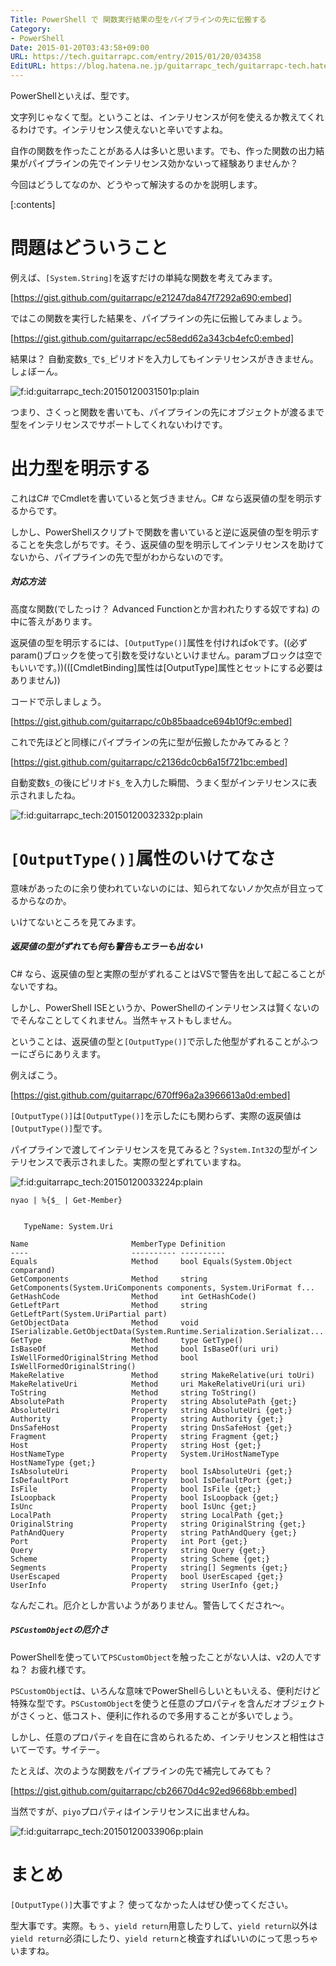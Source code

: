 ```yaml
---
Title: PowerShell で 関数実行結果の型をパイプラインの先に伝搬する
Category:
- PowerShell
Date: 2015-01-20T03:43:58+09:00
URL: https://tech.guitarrapc.com/entry/2015/01/20/034358
EditURL: https://blog.hatena.ne.jp/guitarrapc_tech/guitarrapc-tech.hatenablog.com/atom/entry/8454420450080808287
---
```


PowerShellといえば、型です。

文字列じゃなくて型。ということは、インテリセンスが何を使えるか教えてくれるわけです。インテリセンス使えないと辛いですよね。

自作の関数を作ったことがある人は多いと思います。でも、作った関数の出力結果がパイプラインの先でインテリセンス効かないって経験ありませんか？

今回はどうしてなのか、どうやって解決するのかを説明します。

[:contents]

# 問題はどういうこと

例えば、`[System.String]`を返すだけの単純な関数を考えてみます。

[https://gist.github.com/guitarrapc/e21247da847f7292a690:embed]

ではこの関数を実行した結果を、パイプラインの先に伝搬してみましょう。

[https://gist.github.com/guitarrapc/ec58edd62a343cb4efc0:embed]


結果は？ 自動変数`$_`で`$_`ピリオドを入力してもインテリセンスがききません。しょぼーん。

<p><span itemscope itemtype="https://schema.org/Photograph"><img src="https://cdn-ak.f.st-hatena.com/images/fotolife/g/guitarrapc_tech/20150120/20150120031501.png" alt="f:id:guitarrapc_tech:20150120031501p:plain" title="f:id:guitarrapc_tech:20150120031501p:plain" class="hatena-fotolife" itemprop="image"></span></p>

つまり、さくっと関数を書いても、パイプラインの先にオブジェクトが渡るまで型をインテリセンスでサポートしてくれないわけです。

# 出力型を明示する

これはC# でCmdletを書いていると気づきません。C# なら返戻値の型を明示するからです。

しかし、PowerShellスクリプトで関数を書いていると逆に返戻値の型を明示することを失念しがちです。そう、返戻値の型を明示してインテリセンスを助けてないから、パイプラインの先で型がわからないのです。

##### 対応方法

高度な関数(でしたっけ？ Advanced Functionとか言われたりする奴ですね) の中に答えがあります。

返戻値の型を明示するには、`[OutputType()]`属性を付ければokです。((必ずparam()ブロックを使って引数を受けないといけません。paramブロックは空でもいいです。))(([CmdletBinding]属性は[OutputType]属性とセットにする必要はありません))

コードで示しましょう。

[https://gist.github.com/guitarrapc/c0b85baadce694b10f9c:embed]

これで先ほどと同様にパイプラインの先に型が伝搬したかみてみると？

[https://gist.github.com/guitarrapc/c2136dc0cb6a15f721bc:embed]


自動変数`$_`の後にピリオド`$_`を入力した瞬間、うまく型がインテリセンスに表示されましたね。

<p><span itemscope itemtype="https://schema.org/Photograph"><img src="https://cdn-ak.f.st-hatena.com/images/fotolife/g/guitarrapc_tech/20150120/20150120032332.png" alt="f:id:guitarrapc_tech:20150120032332p:plain" title="f:id:guitarrapc_tech:20150120032332p:plain" class="hatena-fotolife" itemprop="image"></span></p>

# `[OutputType()]`属性のいけてなさ

意味があったのに余り使われていないのには、知られてないノか欠点が目立ってるからなのか。

いけてないところを見てみます。

##### 返戻値の型がずれても何も警告もエラーも出ない

C# なら、返戻値の型と実際の型がずれることはVSで警告を出して起こることがないですね。

しかし、PowerShell ISEというか、PowerShellのインテリセンスは賢くないのでそんなことしてくれません。当然キャストもしません。

ということは、返戻値の型と`[OutputType()]`で示した他型がずれることがふつーにざらにありえます。

例えばこう。

[https://gist.github.com/guitarrapc/670ff96a2a3966613a0d:embed]

`[OutputType()]`は`[OutputType()]`を示したにも関わらず、実際の返戻値は`[OutputType()]`型です。

パイプラインで渡してインテリセンスを見てみると？`System.Int32`の型がインテリセンスで表示されました。実際の型とずれていますね。

<p><span itemscope itemtype="https://schema.org/Photograph"><img src="https://cdn-ak.f.st-hatena.com/images/fotolife/g/guitarrapc_tech/20150120/20150120033224.png" alt="f:id:guitarrapc_tech:20150120033224p:plain" title="f:id:guitarrapc_tech:20150120033224p:plain" class="hatena-fotolife" itemprop="image"></span></p>

```
nyao | %{$_ | Get-Member}


   TypeName: System.Uri

Name                       MemberType Definition
----                       ---------- ----------
Equals                     Method     bool Equals(System.Object comparand)
GetComponents              Method     string GetComponents(System.UriComponents components, System.UriFormat f...
GetHashCode                Method     int GetHashCode()
GetLeftPart                Method     string GetLeftPart(System.UriPartial part)
GetObjectData              Method     void ISerializable.GetObjectData(System.Runtime.Serialization.Serializat...
GetType                    Method     type GetType()
IsBaseOf                   Method     bool IsBaseOf(uri uri)
IsWellFormedOriginalString Method     bool IsWellFormedOriginalString()
MakeRelative               Method     string MakeRelative(uri toUri)
MakeRelativeUri            Method     uri MakeRelativeUri(uri uri)
ToString                   Method     string ToString()
AbsolutePath               Property   string AbsolutePath {get;}
AbsoluteUri                Property   string AbsoluteUri {get;}
Authority                  Property   string Authority {get;}
DnsSafeHost                Property   string DnsSafeHost {get;}
Fragment                   Property   string Fragment {get;}
Host                       Property   string Host {get;}
HostNameType               Property   System.UriHostNameType HostNameType {get;}
IsAbsoluteUri              Property   bool IsAbsoluteUri {get;}
IsDefaultPort              Property   bool IsDefaultPort {get;}
IsFile                     Property   bool IsFile {get;}
IsLoopback                 Property   bool IsLoopback {get;}
IsUnc                      Property   bool IsUnc {get;}
LocalPath                  Property   string LocalPath {get;}
OriginalString             Property   string OriginalString {get;}
PathAndQuery               Property   string PathAndQuery {get;}
Port                       Property   int Port {get;}
Query                      Property   string Query {get;}
Scheme                     Property   string Scheme {get;}
Segments                   Property   string[] Segments {get;}
UserEscaped                Property   bool UserEscaped {get;}
UserInfo                   Property   string UserInfo {get;}
```

なんだこれ。厄介としか言いようがありません。警告してくだされ～。

##### `PSCustomObject`の厄介さ

PowerShellを使っていて`PSCustomObject`を触ったことがない人は、v2の人ですね？ お疲れ様です。

`PSCustomObject`は、いろんな意味でPowerShellらしいともいえる、便利だけど特殊な型です。`PSCustomObject`を使うと任意のプロパティを含んだオブジェクトがさくっと、低コスト、便利に作れるので多用することが多いでしょう。

しかし、任意のプロパティを自在に含められるため、インテリセンスと相性はさいてーです。サイテー。

たとえば、次のような関数をパイプラインの先で補完してみても？

[https://gist.github.com/guitarrapc/cb26670d4c92ed9668bb:embed]

当然ですが、`piyo`プロパティはインテリセンスに出ませんね。

<p><span itemscope itemtype="https://schema.org/Photograph"><img src="https://cdn-ak.f.st-hatena.com/images/fotolife/g/guitarrapc_tech/20150120/20150120033906.png" alt="f:id:guitarrapc_tech:20150120033906p:plain" title="f:id:guitarrapc_tech:20150120033906p:plain" class="hatena-fotolife" itemprop="image"></span></p>


# まとめ

`[OutputType()]`大事ですよ？ 使ってなかった人はぜひ使ってください。

型大事です。実際。もぅ、`yield return`用意したりして、`yield return`以外は`yield return`必須にしたり、`yield return`と検査すればいいのにって思っちゃいますね。

